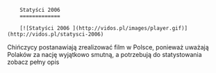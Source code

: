 
        Statyści 2006 
        =============
        
        [![Statyści 2006 ](http://vidos.pl/images/player.gif)](http://vidos.pl/statysci-2006)
        
        
 Chińczycy postanawiają zrealizować film w Polsce, ponieważ uważają Polaków za nację wyjątkowo smutną, a potrzebują do statystowania zobacz pełny opis
    